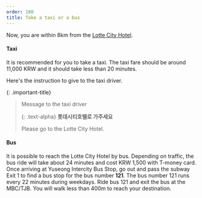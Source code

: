 ```yaml
---
order: 100
title: Take a taxi or a bus
---
```

Now, you are within 8km from the [Lotte City Hotel](https://www.lottehotel.com/daejeon-city/en.html). 


#### Taxi 
It is recommended for you to take a taxi. The taxi fare should be around 11,000 KRW and it should take less than 20 minutes.

Here's the instruction to give to the taxi driver. 

{: .important-title}
> Message to the taxi driver
> 
> {: .text-alpha}
> **롯데시티호텔로 가주세요**
> 
> Please go to the Lotte City Hotel.



#### Bus

It is possible to reach the Lotte City Hotel by bus. Depending on traffic, the bus ride will take about 24 minutes and cost KRW 1,500 with T-money card. Once arriving at Yuseong Intercity Bus Stop, go out 
and pass the subway Exit 1 to find a bus stop for the bus number **121**. The bus number 121 runs every 22 minutes during weekdays.
Ride bus 121 and exit the bus 
at the MBC/TJB.
You will walk less than 400m to reach your destination.



